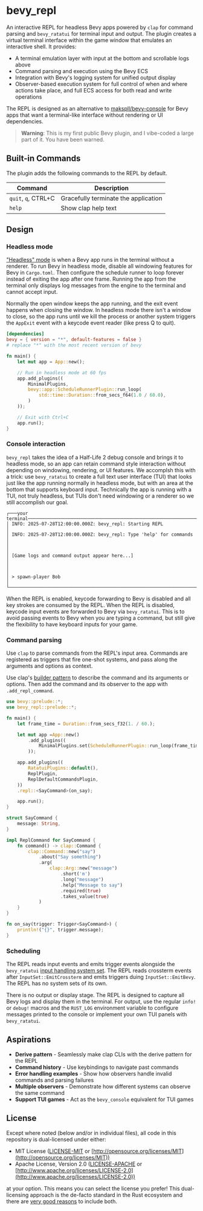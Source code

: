 # bevy_repl

An interactive REPL for headless Bevy apps powered by `clap` for command parsing
and `bevy_ratatui` for terminal input and output. The plugin creates a virtual
terminal interface within the game window that emulates an interactive shell. It
provides:

- A terminal emulation layer with input at the bottom and scrollable logs above
- Command parsing and execution using the Bevy ECS
- Integration with Bevy's logging system for unified output display
- Observer-based execution system for full control of when and where actions
  take place, and full ECS access for both read and write operations

The REPL is designed as an alternative to [makspll/bevy-console] for Bevy apps
that want a terminal-like interface without rendering or UI dependencies.

[makspll/bevy-console]: https://github.com/makspll/bevy-console

> **Warning**: This is my first public Bevy plugin, and I vibe-coded a large part
> of it. You have been warned.

## Built-in Commands

The plugin adds the following commands to the REPL by default.

| Command | Description |
| --- | --- |
| `quit`, `q`, CTRL+C | Gracefully terminate the application |
| `help` | Show clap help text |

## Design

### Headless mode

["Headless" mode] is when a Bevy app runs in the terminal without a renderer. To
run Bevy in headless mode, disable all windowing features for Bevy in
`Cargo.toml`. Then configure the schedule runner to loop forever instead of
exiting the app after one frame. Running the app from the terminal only displays
log messages from the engine to the terminal and cannot accept input.

Normally the open window keeps the app running, and the exit event happens when
closing the window. In headless mode there isn't a window to close, so the app
runs until we kill the process or another system triggers the `AppExit` event
with a keycode event reader (like press Q to quit).

["Headless" mode]:
    https://github.com/bevyengine/bevy/blob/main/examples/app/headless.rs

```toml
[dependencies]
bevy = { version = "*", default-features = false }
# replace "*" with the most recent version of bevy
```

```rust
fn main() {
    let mut app = App::new();

    // Run in headless mode at 60 fps
    app.add_plugins((
        MinimalPlugins,
        bevy::app::ScheduleRunnerPlugin::run_loop(
            std::time::Duration::from_secs_f64(1.0 / 60.0),
        )
    ));

    // Exit with Ctrl+C
    app.run();
}
```

### Console interaction

`bevy_repl` takes the idea of a Half-Life 2 debug console and brings it to
headless mode, so an app can retain command style interaction without depending
on windowing, rendering, or UI features. We accomplsh this with a trick: use
`bevy_ratatui` to create a full text user interface (TUI) that looks just like
the app running normally in headless mode, but with an area at the bottom that
supports keyboard input. Technically the app is running with a TUI, not truly
headless, but TUIs don't need windowing or a renderer so we still accomplish our
goal.

```text
┌───your terminal──────────────────────────────────────────────────────────────┐
│ INFO: 2025-07-28T12:00:00.000Z: bevy_repl: Starting REPL                     │
│ INFO: 2025-07-28T12:00:00.000Z: bevy_repl: Type 'help' for commands          │
│                                                                              │
│ [Game logs and command output appear here...]                                │
│                                                                              │
│ > spawn-player Bob                                                           │
└──────────────────────────────────────────────────────────────────────────────┘
```

When the REPL is enabled, keycode forwarding to Bevy is disabled and all key
strokes are consumed by the REPL. When the REPL is disabled, keycode input
events are forwarded to Bevy via `bevy_ratatui`. This is to avoid passing events
to Bevy when you are typing a command, but still give the flexibility to have
keyboard inputs for your game.

### Command parsing

Use `clap` to parse commands from the REPL's input area. Commands are registered
as triggers that fire one-shot systems, and pass along the arguments and options
as context.

Use clap's [builder pattern] to describe the command and its arguments or
options. Then add the command and its observer to the app with
`.add_repl_command`.

[builder pattern]: https://docs.rs/clap/latest/clap/_tutorial/index.html#tutorial-for-the-builder-api

```rust
use bevy::prelude::*;
use bevy_repl::prelude::*;

fn main() {
    let frame_time = Duration::from_secs_f32(1. / 60.);

    let mut app =App::new()
        .add_plugins((
            MinimalPlugins.set(ScheduleRunnerPlugin::run_loop(frame_time)),
        ));

    app.add_plugins((
        RatatuiPlugins::default(),
        ReplPlugin,
        ReplDefaultCommandsPlugin,
    ))
    .repl::<SayCommand>(on_say);

    app.run();
}

struct SayCommand {
    message: String,
}

impl ReplCommand for SayCommand {
    fn command() -> clap::Command {
        clap::Command::new("say")
            .about("Say something")
            .arg(
                clap::Arg::new("message")
                    .short('m')
                    .long("message")
                    .help("Message to say")
                    .required(true)
                    .takes_value(true)
            )
    }
}

fn on_say(trigger: Trigger<SayCommand>) {
    println!("{}", trigger.message);
}
```

### Scheduling

The REPL reads input events and emits trigger events alongside the `bevy_ratatui`
[input handling system set](https://github.com/cxreiff/bevy_ratatui/blob/main/src/crossterm_context/event.rs).
The REPL reads crossterm events after `InputSet::EmitCrossterm` and emits
triggers duing `InputSet::EmitBevy`. The REPL has no system sets of its own.

There is no output or display stage. The REPL is designed to capture all Bevy
logs and display them in the terminal. For output, use the regular `info!` or
`debug!` macros and the `RUST_LOG` environment variable to configure messages
printed to the console or implement your own TUI panels with `bevy_ratatui`.

## Aspirations

- **Derive pattern** - Seamlessly make clap CLIs with the derive pattern for the REPL
- **Command history** - Use keybindings to navigate past commands
- **Error handling examples** - Show how observers handle invalid commands and parsing failures
- **Multiple observers** - Demonstrate how different systems can observe the
  same command
- **Support TUI games** - Act as the `bevy_console` equivalent for TUI games

## License

Except where noted (below and/or in individual files), all code in this
repository is dual-licensed under either:

- MIT License ([LICENSE-MIT](LICENSE-MIT) or
  [http://opensource.org/licenses/MIT](http://opensource.org/licenses/MIT))
- Apache License, Version 2.0 ([LICENSE-APACHE](LICENSE-APACHE) or
  [http://www.apache.org/licenses/LICENSE-2.0](http://www.apache.org/licenses/LICENSE-2.0))

at your option. This means you can select the license you prefer! This
dual-licensing approach is the de-facto standard in the Rust ecosystem and there
are [very good reasons](https://github.com/bevyengine/bevy/issues/2373) to
include both.
